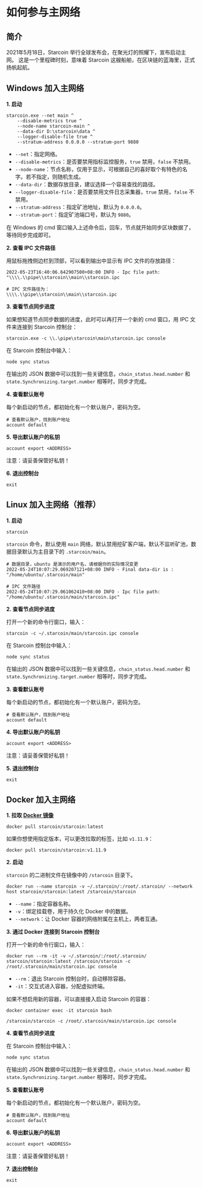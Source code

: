 # 如何参与主网络

## 简介

2021年5月18日，Starcoin 举行全球发布会，在聚光灯的照耀下，宣布启动主网。
这是一个里程碑时刻，意味着 Starcoin 这艘船舶，在区块链的蓝海里，正式扬帆起航。

## Windows 加入主网络

**1. 启动**

```shell
starcoin.exe --net main ^
    --disable-metrics true ^
    --node-name starcoin-main ^
    --data-dir D:\starcoin\data ^
    --logger-disable-file true ^
    --stratum-address 0.0.0.0 --stratum-port 9880
```

- `--net`：指定网络。
- `--disable-metrics`：是否要禁用指标监控服务，`true` 禁用，`false` 不禁用。
- `--node-name`：节点名称，仅用于显示，可根据自己的喜好取个有特色的名字。若不指定，则随机生成。
- `--data-dir`：数据存放目录，建议选择一个容易查找的路径。
- `--logger-disable-file`：是否要禁用文件日志采集器，`true` 禁用，`false` 不禁用。
- `--stratum-address`：指定矿池地址，默认为 `0.0.0.0`。
- `--stratum-port`：指定矿池端口号，默认为 `9880`。

在 Windows 的 cmd 窗口输入上述命令后，回车，节点就开始同步区块数据了，等待同步完成即可。

**2. 查看 IPC 文件路径**

用鼠标拖拽侧边栏到顶部，可以看到输出中显示有 IPC 文件的存放路径：

```shell
2022-05-23T16:40:06.642907500+08:00 INFO - Ipc file path: "\\\\.\\pipe\\starcoin\\main\\starcoin.ipc

# IPC 文件路径为：
\\\\.\\pipe\\starcoin\\main\\starcoin.ipc
```

**3. 查看节点同步进度**

如果想知道节点同步数据的进度，此时可以再打开一个新的 cmd 窗口，用 IPC 文件来连接到 Starcoin 控制台：

```shell
starcoin.exe -c \\.\pipe\starcoin\main\starcoin.ipc console
```

在 Starcoin 控制台中输入：

```shell
node sync status
```

在输出的 JSON 数据中可以找到一些关键信息，`chain_status.head.number` 和 `state.Synchronizing.target.number` 相等时，同步才完成。

**4. 查看默认账号**

每个新启动的节点，都初始化有一个默认账户，密码为空。

```shell
# 查看默认账户，找到账户地址
account default
```

**5. 导出默认账户的私钥**

```shell
account export <ADDRESS>
```

注意：请妥善保管好私钥！

**6. 退出控制台**

```shell
exit
```

## Linux 加入主网络（推荐）

**1. 启动**

```shell
starcoin
```

`starcoin` 命令，默认使用 `main` 网络，默认禁用挖矿客户端，默认不监听矿池，数据目录默认为主目录下的 `.starcoin/main`。

```shell
# 数据目录，ubuntu 是演示的用户名，请根据你的实际情况变更
2022-05-24T10:07:29.069207121+08:00 INFO - Final data-dir is : "/home/ubuntu/.starcoin/main"

# IPC 文件路径
2022-05-24T10:07:29.061062410+08:00 INFO - Ipc file path: "/home/ubuntu/.starcoin/main/starcoin.ipc"
```

**2. 查看节点同步进度**

打开一个新的命令行窗口，输入：

```shell
starcoin -c ~/.starcoin/main/starcoin.ipc console
```

在 Starcoin 控制台中输入：

```shell
node sync status
```

在输出的 JSON 数据中可以找到一些关键信息，`chain_status.head.number` 和 `state.Synchronizing.target.number` 相等时，同步才完成。

**3. 查看默认账号**

每个新启动的节点，都初始化有一个默认账户，密码为空。

```shell
# 查看默认账户，找到账户地址
account default
```

**4. 导出默认账户的私钥**

```shell
account export <ADDRESS>
```

注意：请妥善保管好私钥！

**5. 退出控制台**

```shell
exit
```

## Docker 加入主网络

**1. 拉取 [Docker 镜像](https://hub.docker.com/r/starcoin/starcoin/)**

```shell
docker pull starcoin/starcoin:latest
```

如果你想使用指定版本，可以更改拉取的标签，比如 `v1.11.9`：

```shell
docker pull starcoin/starcoin:v1.11.9
```

**2. 启动**

`starcoin` 的二进制文件在镜像中的 `/starcoin` 目录下。

```shell
docker run --name starcoin -v ~/.starcoin/:/root/.starcoin/ --network host starcoin/starcoin:latest /starcoin/starcoin
```

- `--name`：指定容器名称。
- `-v`：绑定挂载卷，用于持久化 Docker 中的数据。
- `--network`：让 Docker 容器的网络附属在主机上，两者互通。

**3. 通过 Docker 连接到 Starcoin 控制台**

打开一个新的命令行窗口，输入：

```shell
docker run --rm -it -v ~/.starcoin/:/root/.starcoin/ starcoin/starcoin:latest /starcoin/starcoin -c /root/.starcoin/main/starcoin.ipc console
```

- `--rm`：退出 Starcoin 控制台时，自动移除容器。
- `-it`：交互式进入容器，分配虚拟终端。

如果不想启用新的容器，可以直接接入启动 Starcoin 的容器：

```shell
docker container exec -it starcoin bash

/starcoin/starcoin -c /root/.starcoin/main/starcoin.ipc console
```

**4. 查看节点同步进度**

在 Starcoin 控制台中输入：

```shell
node sync status
```

在输出的 JSON 数据中可以找到一些关键信息，`chain_status.head.number` 和 `state.Synchronizing.target.number` 相等时，同步才完成。

**5. 查看默认账号**

每个新启动的节点，都初始化有一个默认账户，密码为空。

```shell
# 查看默认账户，找到账户地址
account default
```

**6. 导出默认账户的私钥**

```shell
account export <ADDRESS>
```

注意：请妥善保管好私钥！

**7. 退出控制台**

```shell
exit
```
